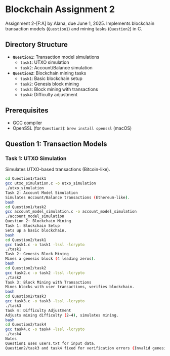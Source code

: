 # Blockchain Assignment 2

Assignment 2-[F:A] by Alana, due June 1, 2025. Implements blockchain transaction models (`Question1`) and mining tasks (`Question2`) in C.

## Directory Structure

- **`Question1`**: Transaction model simulations
  - `task1`: UTXO simulation
  - `task2`: Account/Balance simulation
- **`Question2`**: Blockchain mining tasks
  - `task1`: Basic blockchain setup
  - `task2`: Genesis block mining
  - `task3`: Block mining with transactions
  - `task4`: Difficulty adjustment

## Prerequisites

- GCC compiler
- OpenSSL (for `Question2`): `brew install openssl` (macOS)

## Question 1: Transaction Models

### Task 1: UTXO Simulation
Simulates UTXO-based transactions (Bitcoin-like).

```bash
cd Question1/task1
gcc utxo_simulation.c -o utxo_simulation
./utxo_simulation
Task 2: Account Model Simulation
Simulates Account/Balance transactions (Ethereum-like).
bash
cd Question1/task2
gcc account_model_simulation.c -o account_model_simulation
./account_model_simulation
Question 2: Blockchain Mining
Task 1: Blockchain Setup
Sets up a basic blockchain.
bash
cd Question2/task1
gcc task1.c -o task1 -lssl -lcrypto
./task1
Task 2: Genesis Block Mining
Mines a genesis block (4 leading zeros).
bash
cd Question2/task2
gcc task2.c -o task2 -lssl -lcrypto
./task2
Task 3: Block Mining with Transactions
Mines blocks with user transactions, verifies blockchain.
bash
cd Question2/task3
gcc task3.c -o task3 -lssl -lcrypto
./task3
Task 4: Difficulty Adjustment
Adjusts mining difficulty (2–4), simulates mining.
bash
cd Question2/task4
gcc task4.c -o task4 -lssl -lcrypto
./task4
Notes
Question1 uses users.txt for input data.
Question2/task3 and task4 fixed for verification errors (Invalid genesis block hash!).
